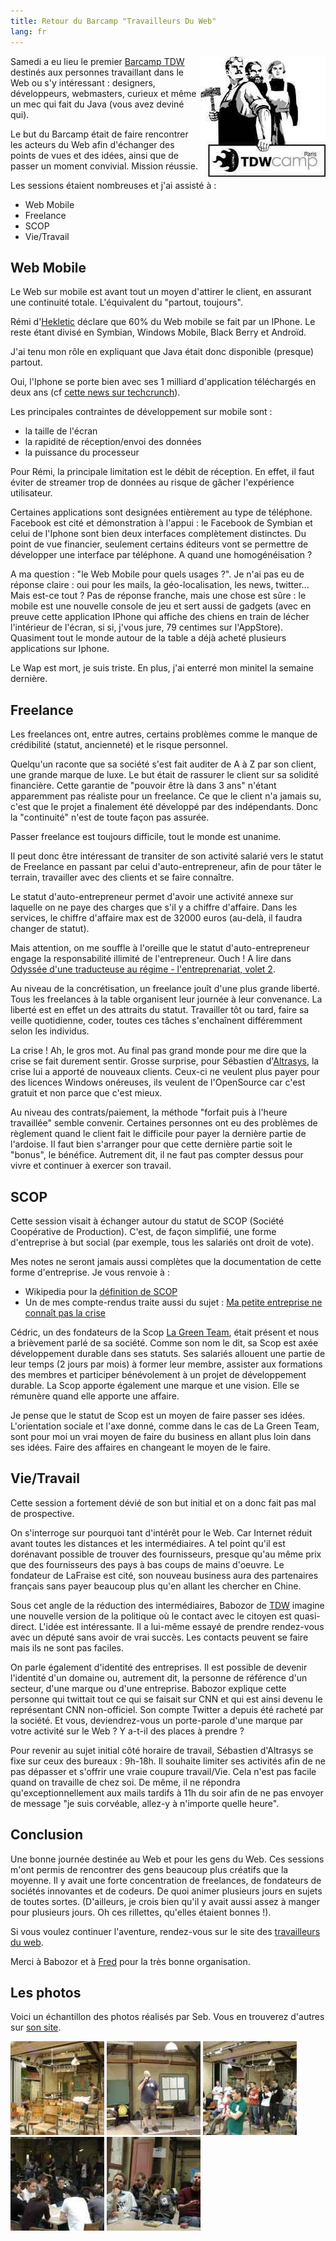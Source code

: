 ```yaml
---
title: Retour du Barcamp "Travailleurs Du Web"
lang: fr
---
```


<img src="/assets/images/posts/tdw_camp.jpg" style="float:right"/>

Samedi a eu lieu le premier [Barcamp TDW](http://barcamp.pbwiki.com/TravailleursDuWebCamp) destinés aux personnes travaillant dans le Web ou s'y intéressant : designers, développeurs, webmasters, curieux et même un mec qui fait du Java (vous avez deviné qui).

Le but du Barcamp était de faire rencontrer les acteurs du Web afin d'échanger des points de vues et des idées, ainsi que de passer un moment convivial. Mission réussie.

Les sessions étaient nombreuses et j'ai assisté à :

- Web Mobile
- Freelance
- SCOP
- Vie/Travail

## Web Mobile

Le Web sur mobile est avant tout un moyen d'attirer le client, en assurant une continuité totale. L'équivalent du "partout, toujours".

Rémi d'[Hekletic](http://www.heklektic.fr) déclare que 60% du Web mobile se fait par un IPhone. Le reste étant divisé en Symbian, Windows Mobile, Black Berry et Androïd.

J'ai tenu mon rôle en expliquant que Java était donc disponible (presque) partout.

Oui, l'Iphone se porte bien avec ses 1 milliard d'application téléchargés en deux ans (cf [cette news sur techcrunch](http://fr.techcrunch.com/2009/04/24/bientot-deux-ans-un-milliard-dapplications-telechargees-liphone-se-porte-a-merveille/)).

Les principales contraintes de développement sur mobile sont :

- la taille de l'écran
- la rapidité de réception/envoi des données
- la puissance du processeur

Pour Rémi, la principale limitation est le débit de réception. En effet, il faut éviter de streamer trop de données au risque de gâcher l'expérience utilisateur.

Certaines applications sont designées entièrement au type de téléphone. Facebook est cité et démonstration à l'appui : le Facebook de Symbian et celui de l'Iphone sont bien deux interfaces complètement distinctes. Du point de vue financier, seulement certains éditeurs vont se permettre de développer une interface par téléphone. A quand une homogénéisation ?

A ma question : "le Web Mobile pour quels usages ?". Je n'ai pas eu de réponse claire : oui pour les mails, la géo-localisation, les news, twitter... Mais est-ce tout ? Pas de réponse franche, mais une chose est sûre : le mobile est une nouvelle console de jeu et sert aussi de gadgets (avec en preuve cette application IPhone qui affiche des chiens en train de lécher l'intérieur de l'écran, si si, j'vous jure, 79 centimes sur l'AppStore). Quasiment tout le monde autour de la table a déjà acheté plusieurs applications sur Iphone.

Le Wap est mort, je suis triste. En plus, j'ai enterré mon minitel la semaine dernière.

## Freelance

Les freelances ont, entre autres, certains problèmes comme le manque de crédibilité (statut, ancienneté) et le risque personnel.

Quelqu'un raconte que sa société s'est fait auditer de A à Z par son client, une grande marque de luxe. Le but était de rassurer le client sur sa solidité financière. Cette garantie de "pouvoir être là dans 3 ans" n'étant apparemment pas réaliste pour un freelance. Ce que le client n'a jamais su, c'est que le projet a finalement été développé par des indépendants. Donc la "continuité" n'est de toute façon pas assurée.

Passer freelance est toujours difficile, tout le monde est unanime.

Il peut donc être intéressant de transiter de son activité salarié vers le statut de Freelance en passant par celui d'auto-entrepreneur, afin de pour tâter le terrain, travailler avec des clients et se faire connaître.

Le statut d'auto-entrepreneur permet d'avoir une activité annexe sur laquelle on ne paye des charges que s'il y a chiffre d'affaire. Dans les services, le chiffre d'affaire max est de 32000 euros (au-delà, il faudra changer de statut).

Mais attention, on me souffle à l'oreille que le statut d'auto-entrepreneur engage la responsabilité illimité de l'entrepreneur. Ouch ! A lire dans [Odyssée d'une traducteuse au régime - l'entreprenariat, volet 2](http://transtextuel.wordpress.com/2009/04/09/odyssee-d%E2%80%99une-traducteuse-au-regime-l%E2%80%99entreprenariat-volet-2/).

Au niveau de la concrétisation, un freelance jouît d'une plus grande liberté. Tous les freelances à la table organisent leur journée à leur convenance. La liberté est en effet un des attraits du statut. Travailler tôt ou tard, faire sa veille quotidienne, coder, toutes ces tâches s'enchaînent différemment selon les individus.

La crise ! Ah, le gros mot. Au final pas grand monde pour me dire que la crise se fait durement sentir. Grosse surprise, pour Sébastien d'[Altrasys](http://www.altrasys.fr), la crise lui a apporté de nouveaux clients. Ceux-ci ne veulent plus payer pour des licences Windows onéreuses, ils veulent de l'OpenSource car c'est gratuit et non parce que c'est mieux.

Au niveau des contrats/paiement, la méthode "forfait puis à l'heure travaillée" semble convenir. Certaines personnes ont eu des problèmes de règlement quand le client fait le difficile pour payer la dernière partie de l'ardoise. Il faut bien s'arranger pour que cette dernière partie soit le "bonus", le bénéfice. Autrement dit, il ne faut pas compter dessus pour vivre et continuer à exercer son travail.

## SCOP

Cette session visait à échanger autour du statut de SCOP (Société Coopérative de Production). C'est, de façon simplifié, une forme d'entreprise à but social (par exemple, tous les salariés ont droit de vote).

Mes notes ne seront jamais aussi complètes que la documentation de cette forme d'entreprise. Je vous renvoie à :

- Wikipedia pour la [définition de SCOP](http://fr.wikipedia.org/wiki/Scop)
- Un de mes compte-rendus traite aussi du sujet : [Ma petite entreprise ne connaît pas la crise](http://www.tomsquest.com/blog/entreprendre-au-jug2b/)

Cédric, un des fondateurs de la Scop [La Green Team](http://www.lagreenteam.fr), était présent et nous a brièvement parlé de sa société. Comme son nom le dit, sa Scop est axée développement durable dans ses statuts. Ses salariés allouent une partie de leur temps (2 jours par mois) à former leur membre, assister aux formations des membres et participer bénévolement à un projet de développement durable. La Scop apporte également une marque et une vision. Elle se rémunère quand elle apporte une affaire.

Je pense que le statut de Scop est un moyen de faire passer ses idées. L'orientation sociale et l'axe donné, comme dans le cas de La Green Team, sont pour moi un vrai moyen de faire du business en allant plus loin dans ses idées. Faire des affaires en changeant le moyen de le faire.

## Vie/Travail

Cette session a fortement dévié de son but initial et on a donc fait pas mal de prospective.

On s'interroge sur pourquoi tant d'intérêt pour le Web. Car Internet réduit avant toutes les distances et les intermédiaires. A tel point qu'il est dorénavant possible de trouver des fournisseurs, presque qu'au même prix que des fournisseurs des pays à bas coups de mains d'oeuvre. Le fondateur de LaFraise est cité, son nouveau business aura des partenaires français sans payer beaucoup plus qu'en allant les chercher en Chine.

Sous cet angle de la réduction des intermédiaires, Babozor de [TDW](http://www.travailleursduweb.com/) imagine une nouvelle version de la politique où le contact avec le citoyen est quasi-direct. L'idée est intéressante. Il a lui-même essayé de prendre rendez-vous avec un député sans avoir de vrai succès. Les contacts peuvent se faire mais ils ne sont pas faciles.

On parle également d'identité des entreprises. Il est possible de devenir l'identité d'un domaine ou, autrement dit, la personne de référence d'un secteur, d'une marque ou d'une entreprise. Babozor explique cette personne qui twittait tout ce qui se faisait sur CNN et qui est ainsi devenu le représentant CNN non-officiel. Son compte Twitter a depuis été racheté par la société. Et vous, deviendrez-vous un porte-parole d'une marque par votre activité sur le Web ? Y a-t-il des places à prendre ?

Pour revenir au sujet initial côté horaire de travail, Sébastien d'Altrasys se fixe sur ceux des bureaux : 9h-18h. Il souhaite limiter ses activités afin de ne pas dépasser et s'offrir une vraie coupure travail/Vie. Cela n'est pas facile quand on travaille de chez soi. De même, il ne répondra qu'exceptionnellement aux mails tardifs à 11h du soir afin de ne pas envoyer de message "je suis corvéable, allez-y à n'importe quelle heure".

## Conclusion

Une bonne journée destinée au Web et pour les gens du Web. Ces sessions m'ont permis de rencontrer des gens beaucoup plus créatifs que la moyenne. Il y avait une forte concentration de freelances, de fondateurs de sociétés innovantes et de codeurs. De quoi animer plusieurs jours en sujets de toutes sortes. (D'ailleurs, je crois bien qu'il y avait aussi assez à manger pour plusieurs jours. Oh ces rillettes, qu'elles étaient bonnes !).

Si vous voulez continuer l'aventure, rendez-vous sur le site des [travailleurs du web](http://www.travailleursduweb.com/).

Merci à Babozor et à [Fred](http://www.quatuorprod.com/) pour la très bonne organisation.

## Les photos

Voici un échantillon des photos réalisés par Seb. Vous en trouverez d'autres sur [son site](http://tdwcamp.altrasys.fr).

![](/assets/images/posts/imgp9635-150x150.jpg)
![](/assets/images/posts/imgp9658-150x150.jpg)
![](/assets/images/posts/imgp9659-150x150.jpg)
![](/assets/images/posts/imgp9664-150x150.jpg)
![](/assets/images/posts/imgp9673-150x150.jpg)
